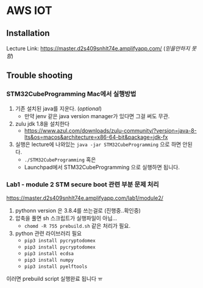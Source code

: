 # AWS IOT

## Installation

Lecture Link: https://master.d2s409snhlt74e.amplifyapp.com/  (<i>믿을만하지 못함</i>)

## Trouble shooting

### STM32CubeProgramming Mac에서 실행방법

1. 기존 설치된 java를 지운다. (<i>optional</i>)
   * 만약 jenv 같은 java version manager가 있다면 그걸 써도 무관.
2. zulu jdk 1.8을 설치한다
   * https://www.azul.com/downloads/zulu-community/?version=java-8-lts&os=macos&architecture=x86-64-bit&package=jdk-fx
3. 실행은 lecture에 나와있는 ```java -jar STM32CubeProgramming``` 으로 하면 안된다.
   * ```./STM32CubeProgramming``` 혹은
   * Launchpad에서 STM32CubeProgramming 으로 실행하면 됩니다.
   
### Lab1 - module 2 STM secure boot 관련 부분 문제 처리

https://master.d2s409snhlt74e.amplifyapp.com/lab1/module2/
   
1. pythonn version 은 3.8.4를 쓰는걸로 (진행중..확인중)
2. 압축을 풀면 sh 스크립트가 실행파일이 아닙...
   * ```chomd -R 755 prebuild.sh``` 같은 처리가 필요.
3. python 관련 라이브러리 필요
   * ```pip3 install pycryptodomex```
   * ```pip3 install pycryptodomex```
   * ```pip3 install ecdsa```
   * ```pip3 install numpy```
   * ```pip3 install pyelftools```

이러면 prebuild script 실행완료 됩니다 ㅠ


